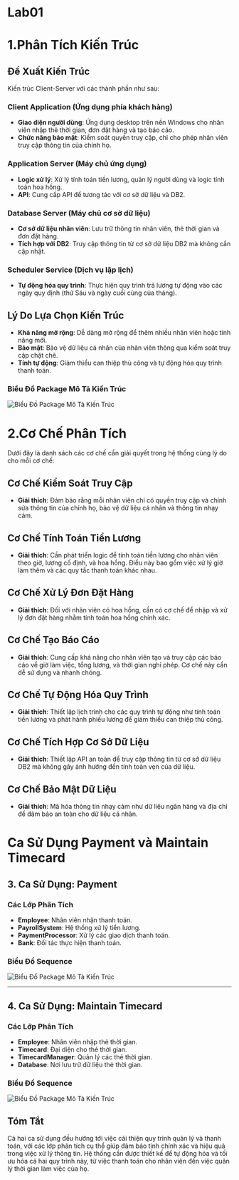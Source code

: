 # Lab01 

# 1.Phân Tích Kiến Trúc

## Đề Xuất Kiến Trúc

Kiến trúc Client-Server với các thành phần như sau:

### Client Application (Ứng dụng phía khách hàng)

- **Giao diện người dùng**: Ứng dụng desktop trên nền Windows cho nhân viên nhập thẻ thời gian, đơn đặt hàng và tạo báo cáo.
- **Chức năng bảo mật**: Kiểm soát quyền truy cập, chỉ cho phép nhân viên truy cập thông tin của chính họ.

### Application Server (Máy chủ ứng dụng)

- **Logic xử lý**: Xử lý tính toán tiền lương, quản lý người dùng và logic tính toán hoa hồng.
- **API**: Cung cấp API để tương tác với cơ sở dữ liệu và DB2.

### Database Server (Máy chủ cơ sở dữ liệu)

- **Cơ sở dữ liệu nhân viên**: Lưu trữ thông tin nhân viên, thẻ thời gian và đơn đặt hàng.
- **Tích hợp với DB2**: Truy cập thông tin từ cơ sở dữ liệu DB2 mà không cần cập nhật.

### Scheduler Service (Dịch vụ lập lịch)

- **Tự động hóa quy trình**: Thực hiện quy trình trả lương tự động vào các ngày quy định (thứ Sáu và ngày cuối cùng của tháng).

## Lý Do Lựa Chọn Kiến Trúc

- **Khả năng mở rộng**: Dễ dàng mở rộng để thêm nhiều nhân viên hoặc tính năng mới.
- **Bảo mật**: Bảo vệ dữ liệu cá nhân của nhân viên thông qua kiểm soát truy cập chặt chẽ.
- **Tính tự động**: Giảm thiểu can thiệp thủ công và tự động hóa quy trình thanh toán.

### Biểu Đồ Package Mô Tả Kiến Trúc

![Biểu Đồ Package Mô Tả Kiến Trúc](https://www.planttext.com/api/plantuml/png/R55BRiCW4DrpYb7ssVG0LUmu2wGkB4LUHLbCoJH1nM01ZXH5ELaMFLAlK3wnGwiYWPWFxpDytxzMpgFrOwyO6r1yuf5WiLQIj8Tg69GKwANH2xWo26lNERB0jIVxWOBsW0uwNfGg8SWvM1ljhL6fdbFiLX0KoB0bUoOx4zIZapf2l9cZ50aWtNArQdd6RFalm0OzlgEZlsYRVb3cGWHJGtezPPiwTpNroqDbAeVm7yrRSQB3g8B7o245pIGjNe9N1TNeJPzCPOrp674w3ilbwpICnvXY9hjBP-u8ri9EzqBeb7gAAvuycTYAz27-vWy0003__mC0)
# 2.Cơ Chế Phân Tích

Dưới đây là danh sách các cơ chế cần giải quyết trong hệ thống cùng lý do cho mỗi cơ chế:

## Cơ Chế Kiểm Soát Truy Cập

- **Giải thích**: Đảm bảo rằng mỗi nhân viên chỉ có quyền truy cập và chỉnh sửa thông tin của chính họ, bảo vệ dữ liệu cá nhân và thông tin nhạy cảm.

## Cơ Chế Tính Toán Tiền Lương

- **Giải thích**: Cần phát triển logic để tính toán tiền lương cho nhân viên theo giờ, lương cố định, và hoa hồng. Điều này bao gồm việc xử lý giờ làm thêm và các quy tắc thanh toán khác nhau.

## Cơ Chế Xử Lý Đơn Đặt Hàng

- **Giải thích**: Đối với nhân viên có hoa hồng, cần có cơ chế để nhập và xử lý đơn đặt hàng nhằm tính toán hoa hồng chính xác.

## Cơ Chế Tạo Báo Cáo

- **Giải thích**: Cung cấp khả năng cho nhân viên tạo và truy cập các báo cáo về giờ làm việc, tổng lương, và thời gian nghỉ phép. Cơ chế này cần dễ sử dụng và nhanh chóng.

## Cơ Chế Tự Động Hóa Quy Trình

- **Giải thích**: Thiết lập lịch trình cho các quy trình tự động như tính toán tiền lương và phát hành phiếu lương để giảm thiểu can thiệp thủ công.

## Cơ Chế Tích Hợp Cơ Sở Dữ Liệu

- **Giải thích**: Thiết lập API an toàn để truy cập thông tin từ cơ sở dữ liệu DB2 mà không gây ảnh hưởng đến tính toàn vẹn của dữ liệu.

## Cơ Chế Bảo Mật Dữ Liệu

- **Giải thích**: Mã hóa thông tin nhạy cảm như dữ liệu ngân hàng và địa chỉ để đảm bảo an toàn cho dữ liệu cá nhân.

# Ca Sử Dụng Payment và Maintain Timecard

## 3. Ca Sử Dụng: Payment

### Các Lớp Phân Tích

- **Employee**: Nhân viên nhận thanh toán.
- **PayrollSystem**: Hệ thống xử lý tiền lương.
- **PaymentProcessor**: Xử lý các giao dịch thanh toán.
- **Bank**: Đối tác thực hiện thanh toán.

### Biểu Đồ Sequence

![Biểu Đồ Package Mô Tả Kiến Trúc](https://www.planttext.com/api/plantuml/png/V53B3S8m3Brd2Y_00ZcW2iGLLLGC4BMkLE749NOEcQq7Hc855AbKBGYkx-Vt_9mUbQYBcZmPS_8ZSKQ4tHvgboCJDLaKlOKBtXEA5jXZKBEXPtqXwiWjYd2qS7JK9dAAQzD6Ktm75suMPcXH5lH7AeT-YFvlvaVtwzYjMa2ZJfDyBtYljt1c7Vgyd30LXguyw0K00F__0m00)

---

## 4. Ca Sử Dụng: Maintain Timecard

### Các Lớp Phân Tích

- **Employee**: Nhân viên nhập thẻ thời gian.
- **Timecard**: Đại diện cho thẻ thời gian.
- **TimecardManager**: Quản lý các thẻ thời gian.
- **Database**: Nơi lưu trữ dữ liệu thẻ thời gian.

### Biểu Đồ Sequence

![Biểu Đồ Package Mô Tả Kiến Trúc](https://www.planttext.com/api/plantuml/png/UhzxlqDnIM9HIMbk3XUNQsv1JdvbQgg2hfr2I6PkQd9YKOflObvYUcgHbO9hNabg4LoO2qqUMOkLWdDHQc99Abm0fBUe4fiMbyIInAJ4ubGhXU34CeG6BfWuLfSuv-UbPHRbWhLWCnJc3Ii5l_oIpBHAXU3IvEJKuc8kBeVKl1IGJm40003__mC0)
## Tóm Tắt

Cả hai ca sử dụng đều hướng tới việc cải thiện quy trình quản lý và thanh toán, với các lớp phân tích cụ thể giúp đảm bảo tính chính xác và hiệu quả trong việc xử lý thông tin. Hệ thống cần được thiết kế để tự động hóa và tối ưu hóa cả hai quy trình này, từ việc thanh toán cho nhân viên đến việc quản lý thời gian làm việc của họ.



